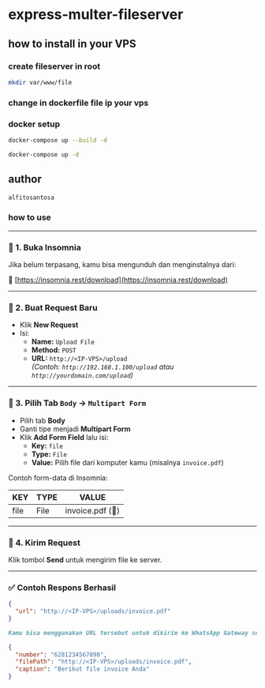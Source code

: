# express-multer-fileserver

## how to install in your VPS

### create fileserver in root

```bash
mkdir var/www/file
```

### change in dockerfile file ip your vps

### docker setup

```bash
docker-compose up --build -d
```

```bash
docker-compose up -d
```

## author

```bash
alfitosantosa
```

### how to use

---

### 🔸 1. Buka Insomnia

Jika belum terpasang, kamu bisa mengunduh dan menginstalnya dari:

🔗 [https://insomnia.rest/download](https://insomnia.rest/download)

---

### 🔸 2. Buat Request Baru

- Klik **New Request**
- Isi:
  - **Name:** `Upload File`
  - **Method:** `POST`
  - **URL:** `http://<IP-VPS>/upload`  
    _(Contoh: `http://192.168.1.100/upload` atau `http://yourdomain.com/upload`)_

---

### 🔸 3. Pilih Tab `Body` → `Multipart Form`

- Pilih tab **Body**
- Ganti tipe menjadi **Multipart Form**
- Klik **Add Form Field** lalu isi:
  - **Key:** `file`
  - **Type:** `File`
  - **Value:** Pilih file dari komputer kamu (misalnya `invoice.pdf`)

Contoh form-data di Insomnia:

| KEY  | TYPE | VALUE            |
| ---- | ---- | ---------------- |
| file | File | invoice.pdf (📎) |

---

### 🔸 4. Kirim Request

Klik tombol **Send** untuk mengirim file ke server.

---

### ✅ Contoh Respons Berhasil

```json
{
  "url": "http://<IP-VPS>/uploads/invoice.pdf"
}
```

```markdown
Kamu bisa menggunakan URL tersebut untuk dikirim ke WhatsApp Gateway seperti ini:
```

```json
{
  "number": "6281234567890",
  "filePath": "http://<IP-VPS>/uploads/invoice.pdf",
  "caption": "Berikut file invoice Anda"
}
```
